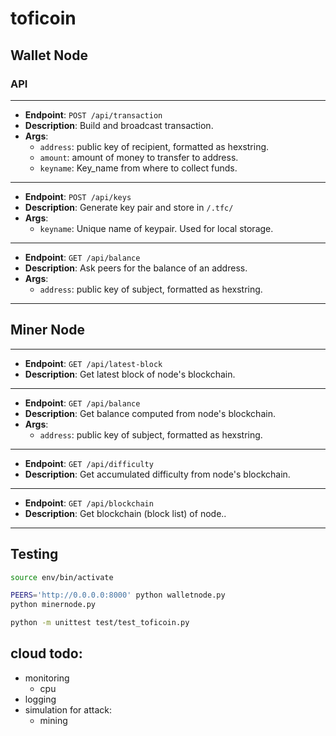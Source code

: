 # toficoin

## Wallet Node

### API
---
* **Endpoint**: `POST /api/transaction`
* **Description**: Build and broadcast transaction.
* **Args**:
    * `address`: public key of recipient, formatted as hexstring.
    * `amount`: amount of money to transfer to address.
    * `keyname`: Key_name from where to collect funds.

---

* **Endpoint**: `POST /api/keys`
* **Description**: Generate key pair and store in `/.tfc/`
* **Args**:
    * `keyname`: Unique name of keypair. Used for local storage.

---

* **Endpoint**: `GET /api/balance`
* **Description**: Ask peers for the balance of an address.
* **Args**:
    * `address`: public key of subject, formatted as hexstring.

---


## Miner Node

---

* **Endpoint**: `GET /api/latest-block`
* **Description**: Get latest block of node's blockchain.

---

* **Endpoint**: `GET /api/balance`
* **Description**: Get balance computed from node's blockchain.
* **Args**:
    * `address`: public key of subject, formatted as hexstring.

---

* **Endpoint**: `GET /api/difficulty`
* **Description**: Get accumulated difficulty from node's blockchain.

---

* **Endpoint**: `GET /api/blockchain`
* **Description**: Get blockchain (block list) of node..

---

## Testing

```bash
source env/bin/activate

PEERS='http://0.0.0.0:8000' python walletnode.py
python minernode.py

python -m unittest test/test_toficoin.py
```


## cloud todo:
- monitoring
    - cpu
- logging
- simulation for attack:
    - mining
